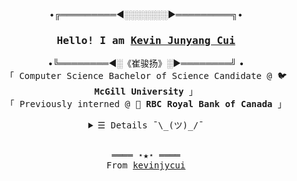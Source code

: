 <p align="center">
  •╔═════════◄░░░░░░░►═════════╗•
</p>
<h3 align="center"><samp>Hello! I am <b><a rel="nofollow noopener noreferrer" target="_blank" href="https://kevincui.dev">Kevin Junyang Cui</a></b></samp></h3>
<p align="center">
  •╚════════◄░《崔骏扬》░►════════╝ •
  <br>
  <samp>
    「 Computer Science Bachelor of Science Candidate @ 🐦 <b>McGill University</b> 」<br>
    「 Previously interned @ 🏦 <b>RBC Royal Bank of Canada</b> 」<br>
  </samp>
</p>
<details align="center">
   <summary> <samp>&#9776; Details ¯\_(ツ)_/¯</samp></summary>
   <p align="center">
     <samp>
      <a rel="nofollow noopener noreferrer" target="_blank" href="https://kevincui.dev">
        KEVINCUI.DEV  
      </a>
      &nbsp;
      <a rel="nofollow noopener noreferrer" target="_blank" href="https://www.linkedin.com/in/kevin-jy-cui/">
        <img src="https://img.shields.io/badge/-LinkedIn-blue?style=flat-square&logo=Linkedin&logoColor=white&link=https://www.linkedin.com/in/kevin-jy-cui"></img>
      </a>
      <a rel="nofollow noopener noreferrer" target="_blank" href="https://www.youtube.com/channel/UCRb6Mw3fJ6OFzp-cB9X29aA">
        <img src="https://img.shields.io/badge/-YouTube-red?style=flat-square&logo=YouTube&logoColor=white&link=https://www.youtube.com/channel/UCRb6Mw3fJ6OFzp-cB9X29aA">
      </a><br>
    Also known as <b>ManchurioX</b> on <a rel="nofollow noopener noreferrer" target="_blank" href="https://dmoj.ca/user/ManchurioX"><img src="https://raw.githubusercontent.com/DMOJ/online-judge/master/logo.png" width="20" height="20" ></img> DMOJ</a> and <b>kevinjycui</b> on <a rel="nofollow noopener noreferrer" target="_blank" href="https://keybase.io/kevinjycui">Keybase</a><br><br>
      <a href="https://github.com/kevinjycui?tab=repositories" target="_blank"><img alt="Code" src="https://img.shields.io/badge/-code-000000?style=flat-square&logo=Plex&logoColor=white"></a>
      <a href="https://github.com/kevinjycui?tab=repositories&language=python" target="_blank"><img alt="Python" src="https://img.shields.io/badge/-Python-3572A5?style=flat-square&logo=Python&logoColor=white"></a>
      <a href="https://github.com/kevinjycui?tab=repositories&language=javascript" target="_blank"><img alt="Javascript" src="https://img.shields.io/badge/-Javascript-f1e05a?style=flat-square&logo=Javascript&logoColor=white"></a>
      <a href="https://github.com/kevinjycui?tab=repositories&language=c%2B%2B" target="_blank"><img alt="C++" src="https://img.shields.io/badge/-C%2B%2B-f34b7d?style=flat-square&logo=C%2B%2B&logoColor=white"></a>
      <a href="https://github.com/kevinjycui?tab=repositories&language=go" target="_blank"><img alt="Go" src="https://img.shields.io/badge/-Go-375eab?style=flat-square&logo=Go&logoColor=white"></a>
      <a href="https://github.com/kevinjycui?tab=repositories&language=java" target="_blank"><img alt="Java" src="https://img.shields.io/badge/-Java-b07219?style=flat-square&logo=Java&logoColor=white"></a>
      <a href="https://github.com/kevinjycui?tab=repositories&language=html" target="_blank"><img alt="HTML" src="https://img.shields.io/badge/-HTML-e34c26?style=flat-square"></a>
  <br>
  <img width="auto" height="150" src="https://raw.githubusercontent.com/kevinjycui/kevinjycui/master/dance.gif"></img> <img src="https://github-readme-stats.vercel.app/api?username=kevinjycui&show_icons=true&hide_border=true&hide=issues&title_color=5391FE&icon_color=000000&text_color=555"></img><br>
    Check out my <a rel="nofollow noopener noreferrer" target="_blank" href="https://kevinjycui.github.io/src/Kevin_Cui_Resume.pdf">Résumé</a><br>
     <a href="https://github.com/kevinjycui?tab=followers" target="_blank"><img alt="Updates" src="https://img.shields.io/badge/--000000?style=flat-square&logo=RSS&logoColor=white"></a>
     <a href="https://github.com/kevinjycui" target="_blank"><img alt="kevinjycui" src="https://badges.pufler.dev/visits/kevinjycui/kevinjycui?logo=GitHub&label=visits&color=success&logoColor=white&style=flat-square"/></a>
     <a href="https://github.com/kevinjycui/kevinjycui" target="_blank"><img alt="GitHub hits" src="https://img.shields.io/github/last-commit/kevinjycui/kevinjycui?label=profile%20updated&style=flat-square"></a>
  </samp>
  </p>
</details>
<br>
<samp>
  <p align="center">
    ════ ⋆★⋆ ════<br>
    From <a href="https://github.com/kevinjycui/kevinjycui">kevinjycui</a>
  </p>
</samp>
